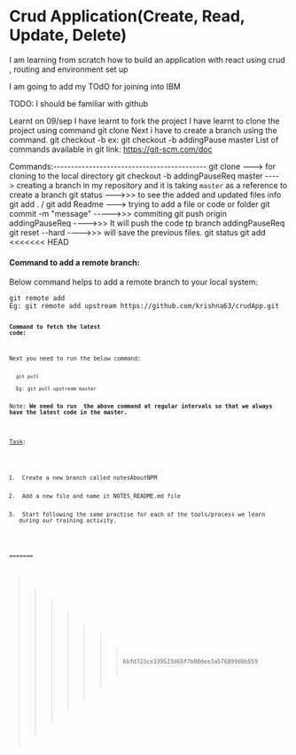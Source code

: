 # Crud Application(Create, Read, Update, Delete)
I am learning from scratch how to build an application with react using crud , routing and environment set up

I am going to add my TOdO for joining into IBM

TODO:
I should be familiar with github

Learnt on 09/sep
I have learnt to fork the project
I have learnt to clone the project using command git clone <url>
Next i have to create a branch using the command.
    git checkout -b <branchname> <copyfrom the branch>
    ex: git checkout -b addingPause  master
List of commands available in git link: https://git-scm.com/doc

Commands:-------------------------------------------
git clone <url> ---> for cloning to the local directory
git checkout -b addingPauseReq master ----> creating a branch in my repository and it is taking `master` as a reference to create a branch
git status --->>> to see the added and updated files info
git add . / git add Readme ---> trying to add a file or code or folder 
git commit -m "message"   ----->>> commiting 
git push origin addingPauseReq     ---->>> It will push the code tp branch addingPauseReq
git reset --hard  ---->>> will save the previous files.
git status
git add <filename>
<<<<<<< HEAD

#### Command to add a remote branch:
<p>Below command helps to add a remote branch to your local system:</p>
  <code>git remote add <nameof the master repo> <url of the master repo></code><br>
  <code>Eg: git remote add upstream https://github.com/krishna63/crudApp.git<code>

#### Command to fetch the latest code:
<p>Next you need to run the below command:</p>
  <code>git pull <name of the master repo> <name of the branch></code><br>
  <code>Eg: git pull upstream master</code>

<p>Note: <strong>We need to run  the above command at regular intervals so that we always have the latest code in the master.</strong></p>

<u>Task</u>:
<ol>
  <li> Create a new branch called notesAboutNPM</li>
  <li> Add a new file and name it NOTES_README.md file</li>
  <li> Start following the same practise for each of the tools/process we learn during our training activity.</li>
</ol>


=======
>>>>>>> 6bfd723ce339523d65f7b00dee3a576899d0b559
